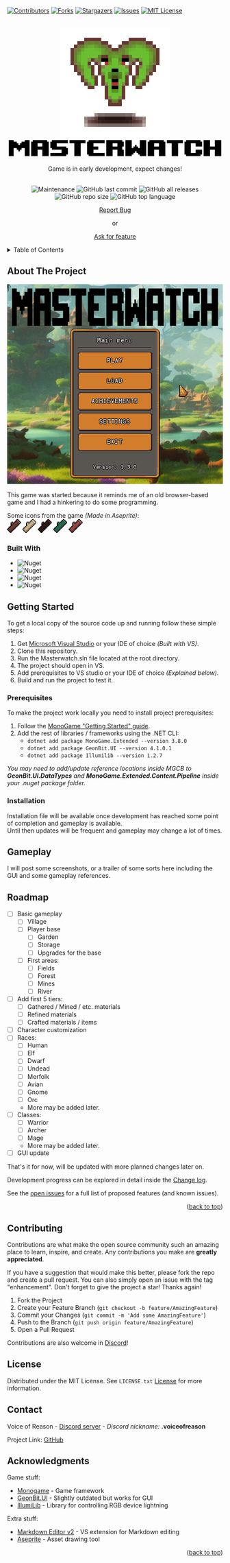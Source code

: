 <a name="readme-top"></a>
<!-- PROJECT SHIELDS -->
<!--
*** I'm using markdown "reference style" links for readability.
*** Reference links are enclosed in brackets [ ] instead of parentheses ( ).
*** See the bottom of this document for the declaration of the reference variables
*** for contributors-url, forks-url, etc. This is an optional, concise syntax you may use.
*** https://www.markdownguide.org/basic-syntax/#reference-style-links
-->

[![Contributors][contributors-shield]][contributors-url]
[![Forks][forks-shield]][forks-url]
[![Stargazers][stars-shield]][stars-url]
[![Issues][issues-shield]][issues-url]
[![MIT License][license-shield]][license-url]

<!-- PROJECT LOGO -->
<br />
<div align="center">
  <a href="https://github.com/VoR-gamedev/Masterwatch/tree/master/GitHub/images/logo.png">
    <img src="GitHub/images/logo.png" alt="Game logo" width="256" height="256">
  </a>

  <br />

<a href="https://github.com/VoR-gamedev/Masterwatch/tree/master/GitHub/images/GameName.png">
    <img src="GitHub/images/GameName.png" alt="Game name pixelart">
  </a>

  <p align="center">
    Game is in early development, expect changes!
    </p>
    <br />
    <img alt="Maintenance" src="https://img.shields.io/maintenance/yes/2023">
    <img alt="GitHub last commit" src="https://img.shields.io/github/last-commit/VoR-gamedev/Masterwatch">
    <img alt="GitHub all releases" src="https://img.shields.io/github/downloads/VoR-gamedev/Masterwatch/total">
    <img alt="GitHub repo size" src="https://img.shields.io/github/repo-size/VoR-gamedev/Masterwatch">
    <img alt="GitHub top language" src="https://img.shields.io/github/languages/top/Vor-gamedev/Masterwatch">
    <p>
    <a href="https://github.com/VoR-gamedev/Masterwatch/issues">Report Bug</a>
    <p>or</p>
    <a href="https://github.com/VoR-gamedev/Masterwatch/issues">Ask for feature</a>
    </p>
</div>



<!-- TABLE OF CONTENTS -->
<details>
  <summary>Table of Contents</summary>
  <ol>
    <li>
      <a href="#about-the-project">About The Project</a>
      <ul>
        <li><a href="#built-with">Built With</a></li>
      </ul>
    </li>
    <li>
      <a href="#getting-started">Getting Started</a>
      <ul>
        <li><a href="#prerequisites">Prerequisites</a></li>
        <li><a href="#installation">Installation</a></li>
      </ul>
    </li>
    <li><a href="#gameplay">Gameplay</a></li>
    <li><a href="#roadmap">Roadmap</a></li>
    <li><a href="#contributing">Contributing</a></li>
    <li><a href="#license">License</a></li>
    <li><a href="#contact">Contact</a></li>
    <li><a href="#acknowledgments">Acknowledgments</a></li>
  </ol>
</details>



<!-- ABOUT THE PROJECT -->
## About The Project

[![Masterwatch Screen Shot][game-screenshot]](https://github.com/VoR-gamedev/Masterwatch/tree/master/GitHub/images/screenshot.png)

This game was started because it reminds me of an old browser-based game and I had a hinkering to do some programming.

Some icons from the game *(Made in Aseprite)*:  
![Oak Log](GitHub/images/OakLog.png)
![Birch Log](GitHub/images/BirchLog.png)
![Walnut Log](GitHub/images/WalnutLog.png)
![Willow Log](GitHub/images/WillowLog.png)
![Redwood Log](GitHub/images/RedwoodLog.png)

### Built With

* ![Nuget](https://img.shields.io/nuget/v/MonoGame.Framework.DesktopGL?label=MonoGame.DesktopGL&style=plastic)
* ![Nuget](https://img.shields.io/nuget/v/MonoGame.Extended?label=MonoGame.Extended&style=plastic)
* ![Nuget](https://img.shields.io/nuget/v/GeonBit.UI?label=GeonBit.UI&style=plastic)
* ![Nuget](https://img.shields.io/nuget/v/Illumilib?label=IllumiLib)

<!-- GETTING STARTED -->
## Getting Started

To get a local copy of the source code up and running follow these simple steps:
1. Get [Microsoft Visual Studio](https://visualstudio.microsoft.com/) or your IDE of choice *(Built with VS)*.
2. Clone this repository.
3. Run the Masterwatch.sln file located at the root directory.
4. The project should open in VS.
5. Add prerequisites to VS studio or your IDE of choice *(Explained below)*.
6. Build and run the project to test it.

### Prerequisites

To make the project work locally you need to install project prerequisites:

1. Follow the [MonoGame "Getting Started" guide](https://docs.monogame.net/articles/getting_started/1_setting_up_your_development_environment_windows.html).
2. Add the rest of libraries / frameworks using the .NET CLI:
    * `dotnet add package MonoGame.Extended --version 3.8.0`
    * `dotnet add package GeonBit.UI --version 4.1.0.1`
    * `dotnet add package Illumilib --version 1.2.7`

*You may need to add/update reference locations inside MGCB to **GeonBit.UI.DataTypes** and **MonoGame.Extended.Content.Pipeline** inside your .nuget package folder.*

### Installation

Installation file will be available once development has reached some point of completion and gameplay is available.  
Until then updates will be frequent and gameplay may change a lot of times.

<!-- GAMEPLAY EXAMPLES -->
## Gameplay

I will post some screenshots, or a trailer of some sorts here including the GUI and some gameplay references.



<!-- ROADMAP -->
## Roadmap

- [ ] Basic gameplay
    - [ ] Village
    - [ ] Player base
        - [ ] Garden
        - [ ] Storage
        - [ ] Upgrades for the base
    - [ ] First areas:
        - [ ] Fields
        - [ ] Forest
        - [ ] Mines
        - [ ] River
- [ ] Add first 5 tiers:
    - [ ] Gathered / Mined / etc. materials
    - [ ] Refined materials
    - [ ] Crafted materials / items
- [ ] Character customization
- [ ] Races:
    - [ ] Human
    - [ ] Elf
    - [ ] Dwarf
    - [ ] Undead
    - [ ] Merfolk
    - [ ] Avian
    - [ ] Gnome
    - [ ] Orc
    - More may be added later.
- [ ] Classes:
    - [ ] Warrior
    - [ ] Archer
    - [ ] Mage
    - More may be added later.
- [ ] GUI update

That's it for now, will be updated with more planned changes later on.

Development progress can be explored in detail inside the [Change log](https://github.com/VoR-gamedev/Masterwatch/blob/master/CHANGELOG.md).

See the [open issues](https://github.com/VoR-gamedev/Masterwatch/issues) for a full list of proposed features (and known issues).

<p align="right">(<a href="#readme-top">back to top</a>)</p>

<!-- CONTRIBUTING -->
## Contributing

Contributions are what make the open source community such an amazing place to learn, inspire, and create. Any contributions you make are **greatly appreciated**.

If you have a suggestion that would make this better, please fork the repo and create a pull request. You can also simply open an issue with the tag "enhancement".
Don't forget to give the project a star! Thanks again!

1. Fork the Project
2. Create your Feature Branch (`git checkout -b feature/AmazingFeature`)
3. Commit your Changes (`git commit -m 'Add some AmazingFeature'`)
4. Push to the Branch (`git push origin feature/AmazingFeature`)
5. Open a Pull Request

Contributions are also welcome in [Discord](https://discord.gg/tFhUB72XVH)!

<!-- LICENSE -->
## License

Distributed under the MIT License. See `LICENSE.txt` [License](https://github.com/VoR-gamedev/Masterwatch/blob/master/LICENSE.txt) for more information.

<!-- CONTACT -->
## Contact

Voice of Reason - [Discord server](https://discord.gg/tFhUB72XVH) - *Discord nickname:* **.voiceofreason**

Project Link: [GitHub](https://github.com/VoR-gamedev/Masterwatch)

<!-- ACKNOWLEDGMENTS -->
## Acknowledgments

Game stuff:
* [Monogame](https://www.monogame.net/) - Game framework
* [GeonBit.UI](https://github.com/RonenNess/GeonBit.UI) - Slightly outdated but works for GUI
* [IllumiLib]() - Library for controlling RGB device lightning

Extra stuff:
* [Markdown Editor v2](https://marketplace.visualstudio.com/items?itemName=MadsKristensen.MarkdownEditor2) - VS extension for Markdown editing
* [Aseprite](https://www.aseprite.org/) - Asset drawing tool

<p align="right">(<a href="#readme-top">back to top</a>)</p>

<!-- MARKDOWN LINKS & IMAGES -->
<!-- https://www.markdownguide.org/basic-syntax/#reference-style-links -->
<!-- Shields -->
[contributors-shield]: https://img.shields.io/github/contributors/VoR-gamedev/Masterwatch.svg?style=for-the-badge
[contributors-url]: https://github.com/VoR-gamedev/Masterwatch/graphs/contributors
[forks-shield]: https://img.shields.io/github/forks/VoR-gamedev/Masterwatch.svg?style=for-the-badge
[forks-url]: https://github.com/VoR-gamedev/Masterwatch/network/members
[stars-shield]: https://img.shields.io/github/stars/VoR-gamedev/Masterwatch.svg?style=for-the-badge
[stars-url]: https://github.com/VoR-gamedev/Masterwatch/stargazers
[issues-shield]: https://img.shields.io/github/issues/VoR-gamedev/Masterwatch.svg?style=for-the-badge
[issues-url]: https://github.com/VoR-gamedev/Masterwatch/issues
[license-shield]: https://img.shields.io/github/license/VoR-gamedev/Masterwatch.svg?style=for-the-badge
[license-url]: https://github.com/VoR-gamedev/Masterwatch/blob/master/LICENSE.txt
<!-- Other reference style links -->
[game-screenshot]: GitHub/images/screenshot.png
